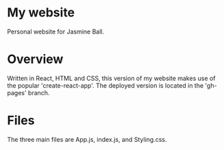 # My website
Personal website for Jasmine Ball.

# Overview
Written in React, HTML and CSS, this version of my website makes use of the popular 'create-react-app'.
The deployed version is located in the 'gh-pages' branch.

# Files
The three main files are App.js, index.js, and Styling.css.
